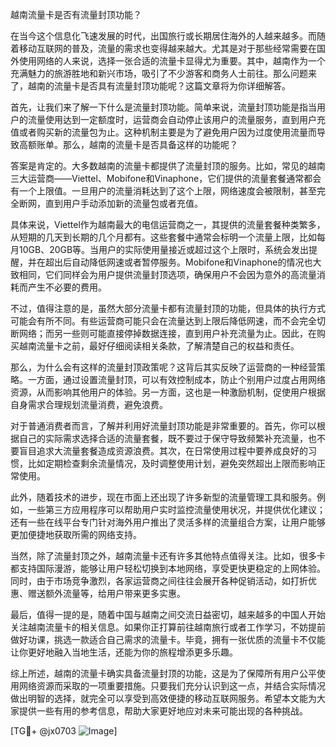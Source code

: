 越南流量卡是否有流量封顶功能？

在当今这个信息化飞速发展的时代，出国旅行或长期居住海外的人越来越多。而随着移动互联网的普及，流量的需求也变得越来越大。尤其是对于那些经常需要在国外使用网络的人来说，选择一张合适的流量卡显得尤为重要。其中，越南作为一个充满魅力的旅游胜地和新兴市场，吸引了不少游客和商务人士前往。那么问题来了，越南的流量卡是否具有流量封顶功能呢？这篇文章将为你详细解答。

首先，让我们来了解一下什么是流量封顶功能。简单来说，流量封顶功能是指当用户的流量使用达到一定额度时，运营商会自动停止该用户的流量服务，直到用户充值或者购买新的流量包为止。这种机制主要是为了避免用户因为过度使用流量而导致高额账单。那么，越南的流量卡是否具备这样的功能呢？

答案是肯定的。大多数越南的流量卡都提供了流量封顶的服务。比如，常见的越南三大运营商——Viettel、Mobifone和Vinaphone，它们提供的流量套餐通常都会有一个上限值。一旦用户的流量消耗达到了这个上限，网络速度会被限制，甚至完全断网，直到用户手动添加新的流量包或者充值。

具体来说，Viettel作为越南最大的电信运营商之一，其提供的流量套餐种类繁多，从短期的几天到长期的几个月都有。这些套餐中通常会标明一个流量上限，比如每月10GB、20GB等。当用户的实际使用量接近或超过这个上限时，系统会发出提醒，并在超出后自动降低网速或者暂停服务。Mobifone和Vinaphone的情况也大致相同，它们同样会为用户提供流量封顶选项，确保用户不会因为意外的高流量消耗而产生不必要的费用。

不过，值得注意的是，虽然大部分流量卡都有流量封顶的功能，但具体的执行方式可能会有所不同。有些运营商可能只会在流量达到上限后降低网速，而不会完全切断网络；而另一些则可能直接停掉数据连接，直到用户补充流量为止。因此，在购买越南流量卡之前，最好仔细阅读相关条款，了解清楚自己的权益和责任。

那么，为什么会有这样的流量封顶政策呢？这背后其实反映了运营商的一种经营策略。一方面，通过设置流量封顶，可以有效控制成本，防止个别用户过度占用网络资源，从而影响其他用户的体验。另一方面，这也是一种激励机制，促使用户根据自身需求合理规划流量消费，避免浪费。

对于普通消费者而言，了解并利用好流量封顶功能是非常重要的。首先，你可以根据自己的实际需求选择合适的流量套餐，既不要过于保守导致频繁补充流量，也不要盲目追求大流量套餐造成资源浪费。其次，在日常使用过程中要养成良好的习惯，比如定期检查剩余流量情况，及时调整使用计划，避免突然超出上限而影响正常使用。

此外，随着技术的进步，现在市面上还出现了许多新型的流量管理工具和服务。例如，一些第三方应用程序可以帮助用户实时监控流量使用状况，并提供优化建议；还有一些在线平台专门针对海外用户推出了灵活多样的流量组合方案，让用户能够更加便捷地获取所需的网络支持。

当然，除了流量封顶之外，越南流量卡还有许多其他特点值得关注。比如，很多卡都支持国际漫游，能够让用户轻松切换到本地网络，享受更快更稳定的上网体验。同时，由于市场竞争激烈，各家运营商之间往往会展开各种促销活动，如打折优惠、赠送额外流量等，给用户带来更多实惠。

最后，值得一提的是，随着中国与越南之间交流日益密切，越来越多的中国人开始关注越南流量卡的相关信息。如果你正打算前往越南旅行或者工作学习，不妨提前做好功课，挑选一款适合自己需求的流量卡。毕竟，拥有一张优质的流量卡不仅能让你更好地融入当地生活，还能为你的旅程增添更多乐趣。

综上所述，越南的流量卡确实具备流量封顶的功能，这是为了保障所有用户公平使用网络资源而采取的一项重要措施。只要我们充分认识到这一点，并结合实际情况做出明智的选择，就完全可以享受到高效便捷的移动互联网服务。希望本文能为大家提供一些有用的参考信息，帮助大家更好地应对未来可能出现的各种挑战。

[TG💪+ @jx0703 ![Image](https://github.com/user-attachments/assets/dbca1d08-cadb-493c-b0ec-ad6f7a83f270)]